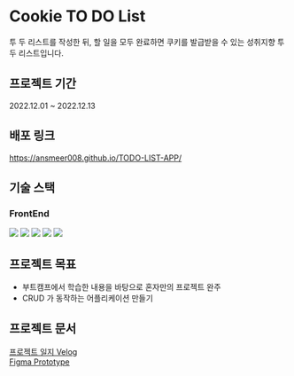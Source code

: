 # Cookie TO DO List

투 두 리스트를 작성한 뒤, 할 일을 모두 완료하면 쿠키를 발급받을 수 있는 성취지향 투 두 리스트입니다.

## 프로젝트 기간

2022.12.01 ~ 2022.12.13

## 배포 링크

https://ansmeer008.github.io/TODO-LIST-APP/


## 기술 스택

### FrontEnd

<img src="https://img.shields.io/badge/react-61DAFB?style=for-the-badge&logo=react&logoColor=black"> <img src="https://img.shields.io/badge/html5-E34F26?style=for-the-badge&logo=html5&logoColor=white"> <img src="https://img.shields.io/badge/css-1572B6?style=for-the-badge&logo=css3&logoColor=white"> <img src="https://img.shields.io/badge/javascript-F7DF1E?style=for-the-badge&logo=javascript&logoColor=black"> <img src="https://img.shields.io/badge/figma-F24E1E?style=for-the-badge&logo=Figma&logoColor=white">

## 프로젝트 목표

- 부트캠프에서 학습한 내용을 바탕으로 혼자만의 프로젝트 완주 
- CRUD 가 동작하는 어플리케이션 만들기 



## 프로젝트 문서

[프로젝트 일지 Velog](https://codestates.notion.site/81a539d40b8043218fcc04a720ae87b5)  
[Figma Prototype](https://www.figma.com/file/s6HWwNmydWio4Qd4vI1aTh/to-do-list-app?node-id=0%3A1&t=GWyqscxruCAu1GtG-1)  


